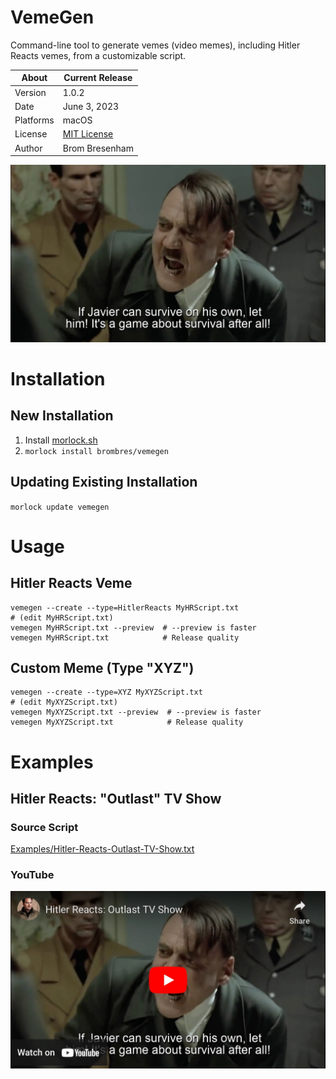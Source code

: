 # VemeGen
Command-line tool to generate vemes (video memes), including Hitler Reacts vemes, from a customizable script.

About     | Current Release
----------|-----------------------
Version   | 1.0.2
Date      | June 3, 2023
Platforms | macOS
License   | [MIT License](LICENSE)
Author    | Brom Bresenham

![Hitler Reacts: Outlast TV Show](Media/Outlast.jpeg)

# Installation

## New Installation

1. Install [morlock.sh](https://morlock.sh)
2. `morlock install brombres/vemegen`

## Updating Existing Installation
`morlock update vemegen`

# Usage

## Hitler Reacts Veme
    vemegen --create --type=HitlerReacts MyHRScript.txt
    # (edit MyHRScript.txt)
    vemegen MyHRScript.txt --preview  # --preview is faster
    vemegen MyHRScript.txt            # Release quality

## Custom Meme (Type "XYZ")
    vemegen --create --type=XYZ MyXYZScript.txt
    # (edit MyXYZScript.txt)
    vemegen MyXYZScript.txt --preview  # --preview is faster
    vemegen MyXYZScript.txt            # Release quality

# Examples

## Hitler Reacts: "Outlast" TV Show

### Source Script
[Examples/Hitler-Reacts-Outlast-TV-Show.txt](Examples/Hitler-Reacts-Outlast-TV-Show.txt)

### YouTube
[![Hitler Reacts: Outlast TV Show on YouTube](Media/Outlast-YouTube.jpeg)](https://youtu.be/XQt4knC_ma8)

